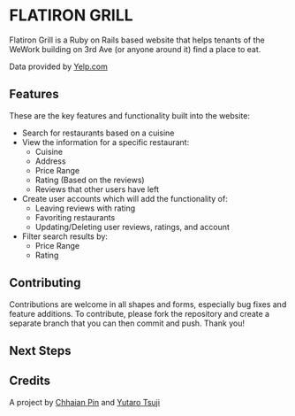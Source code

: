 # FLATIRON GRILL

Flatiron Grill is a Ruby on Rails based website that helps tenants of the WeWork building on 3rd Ave (or anyone around it) find a place to eat.

Data provided by [Yelp.com](https://www.yelp.com/)

## Features
These are the key features and functionality built into the website:
* Search for restaurants based on a cuisine
* View the information for a specific restaurant:
  * Cuisine
  * Address
  * Price Range
  * Rating (Based on the reviews)
  * Reviews that other users have left
* Create user accounts which will add the functionality of:
  * Leaving reviews with rating
  * Favoriting restaurants
  * Updating/Deleting user reviews, ratings, and account
* Filter search results by:
  * Price Range
  * Rating


## Contributing
Contributions are welcome in all shapes and forms, especially bug fixes and feature additions.
To contribute, please fork the repository and create a separate branch that you can then commit and push.
Thank you!

## Next Steps

## Credits
A project by [Chhaian Pin](https://github.com/kb2shy) and [Yutaro Tsuji](https://github.com/ytsuji27)
